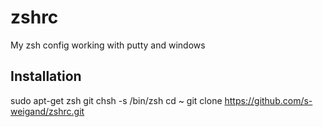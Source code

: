 # zshrc
My zsh config working with putty and windows

## Installation
sudo apt-get zsh git 
chsh -s /bin/zsh
cd ~
git clone https://github.com/s-weigand/zshrc.git
